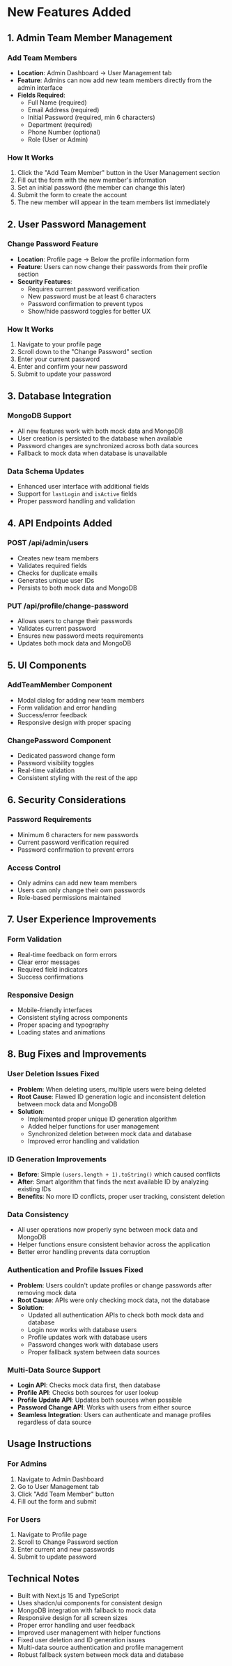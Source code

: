 # New Features Added

## 1. Admin Team Member Management

### Add Team Members
- **Location**: Admin Dashboard → User Management tab
- **Feature**: Admins can now add new team members directly from the admin interface
- **Fields Required**:
  - Full Name (required)
  - Email Address (required)
  - Initial Password (required, min 6 characters)
  - Department (required)
  - Phone Number (optional)
  - Role (User or Admin)

### How It Works
1. Click the "Add Team Member" button in the User Management section
2. Fill out the form with the new member's information
3. Set an initial password (the member can change this later)
4. Submit the form to create the account
5. The new member will appear in the team members list immediately

## 2. User Password Management

### Change Password Feature
- **Location**: Profile page → Below the profile information form
- **Feature**: Users can now change their passwords from their profile section
- **Security Features**:
  - Requires current password verification
  - New password must be at least 6 characters
  - Password confirmation to prevent typos
  - Show/hide password toggles for better UX

### How It Works
1. Navigate to your profile page
2. Scroll down to the "Change Password" section
3. Enter your current password
4. Enter and confirm your new password
5. Submit to update your password

## 3. Database Integration

### MongoDB Support
- All new features work with both mock data and MongoDB
- User creation is persisted to the database when available
- Password changes are synchronized across both data sources
- Fallback to mock data when database is unavailable

### Data Schema Updates
- Enhanced user interface with additional fields
- Support for `lastLogin` and `isActive` fields
- Proper password handling and validation

## 4. API Endpoints Added

### POST /api/admin/users
- Creates new team members
- Validates required fields
- Checks for duplicate emails
- Generates unique user IDs
- Persists to both mock data and MongoDB

### PUT /api/profile/change-password
- Allows users to change their passwords
- Validates current password
- Ensures new password meets requirements
- Updates both mock data and MongoDB

## 5. UI Components

### AddTeamMember Component
- Modal dialog for adding new team members
- Form validation and error handling
- Success/error feedback
- Responsive design with proper spacing

### ChangePassword Component
- Dedicated password change form
- Password visibility toggles
- Real-time validation
- Consistent styling with the rest of the app

## 6. Security Considerations

### Password Requirements
- Minimum 6 characters for new passwords
- Current password verification required
- Password confirmation to prevent errors

### Access Control
- Only admins can add new team members
- Users can only change their own passwords
- Role-based permissions maintained

## 7. User Experience Improvements

### Form Validation
- Real-time feedback on form errors
- Clear error messages
- Required field indicators
- Success confirmations

### Responsive Design
- Mobile-friendly interfaces
- Consistent styling across components
- Proper spacing and typography
- Loading states and animations

## 8. Bug Fixes and Improvements

### User Deletion Issues Fixed
- **Problem**: When deleting users, multiple users were being deleted
- **Root Cause**: Flawed ID generation logic and inconsistent deletion between mock data and MongoDB
- **Solution**: 
  - Implemented proper unique ID generation algorithm
  - Added helper functions for user management
  - Synchronized deletion between mock data and database
  - Improved error handling and validation

### ID Generation Improvements
- **Before**: Simple `(users.length + 1).toString()` which caused conflicts
- **After**: Smart algorithm that finds the next available ID by analyzing existing IDs
- **Benefits**: No more ID conflicts, proper user tracking, consistent deletion

### Data Consistency
- All user operations now properly sync between mock data and MongoDB
- Helper functions ensure consistent behavior across the application
- Better error handling prevents data corruption

### Authentication and Profile Issues Fixed
- **Problem**: Users couldn't update profiles or change passwords after removing mock data
- **Root Cause**: APIs were only checking mock data, not the database
- **Solution**:
  - Updated all authentication APIs to check both mock data and database
  - Login now works with database users
  - Profile updates work with database users
  - Password changes work with database users
  - Proper fallback system between data sources

### Multi-Data Source Support
- **Login API**: Checks mock data first, then database
- **Profile API**: Checks both sources for user lookup
- **Profile Update API**: Updates both sources when possible
- **Password Change API**: Works with users from either source
- **Seamless Integration**: Users can authenticate and manage profiles regardless of data source

## Usage Instructions

### For Admins
1. Navigate to Admin Dashboard
2. Go to User Management tab
3. Click "Add Team Member" button
4. Fill out the form and submit

### For Users
1. Navigate to Profile page
2. Scroll to Change Password section
3. Enter current and new passwords
4. Submit to update password

## Technical Notes

- Built with Next.js 15 and TypeScript
- Uses shadcn/ui components for consistent design
- MongoDB integration with fallback to mock data
- Responsive design for all screen sizes
- Proper error handling and user feedback
- Improved user management with helper functions
- Fixed user deletion and ID generation issues
- Multi-data source authentication and profile management
- Robust fallback system between mock data and database
